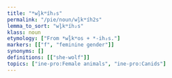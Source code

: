 ```yaml
---
title: "*wl̥kʷíh₂s"
permalink: "/pie/noun/wl̥kʷíh2s"
lemma_to_sort: "wl̥kʷíh₂s"
klass: noun
etymology: ["From *wĺ̥kʷos +‎ *-ih₂s."]
markers: [["f", "feminine gender"]]
synonyms: []
definitions: [["she-wolf"]]
topics: ["ine-pro:Female animals", "ine-pro:Canids"]
---
```

